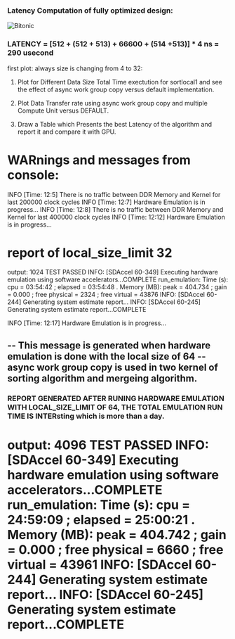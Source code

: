### Latency Computation of fully optimized design:

![Bitonic](https://github.com/mediroozmeh/Bitonic-Sorting/blob/master/Figures/latency.jpg)

### LATENCY = [512 + (512 + 513) + 66600 + (514 +513)] * 4 ns =  290 usecond


first plot: always size is changing from 4 to 32:

 1) Plot for Different Data Size Total Time exectution for sortlocal1 and see the effect of async work group copy versus default implementation.
 
 
 
 2) Plot Data Transfer rate using async work group copy and multiple Compute Unit versus DEFAULT.
 
 
 
 3) Draw a Table which Presents the best Latency of the algorithm and report it and compare it with GPU.
 
 
 
 
 # WARnings and messages from console:
 
 INFO [Time: 12:5] There is no traffic between DDR Memory and Kernel for last 200000 clock cycles
INFO [Time: 12:7] Hardware Emulation is in progress...
INFO [Time: 12:8] There is no traffic between DDR Memory and Kernel for last 400000 clock cycles
INFO [Time: 12:12] Hardware Emulation is in progress...

# report of local_size_limit 32
output: 1024
TEST PASSED 
INFO: [SDAccel 60-349] Executing hardware emulation using software accelerators...COMPLETE
run_emulation: Time (s): cpu = 03:54:42 ; elapsed = 03:54:48 . Memory (MB): peak = 404.734 ; gain = 0.000 ; free physical = 2324 ; free virtual = 43876
INFO: [SDAccel 60-244] Generating system estimate report...
INFO: [SDAccel 60-245] Generating system estimate report...COMPLETE

INFO [Time: 12:17] Hardware Emulation is in progress...

--  This message is generated when hardware emulation is done with the local size of 64
--  async work group copy is used in two kernel of sorting algorithm and mergeing algorithm.
--

### REPORT GENERATED AFTER RUNING HARDWARE EMULATION WITH LOCAL_SIZE_LIMIT OF 64, THE TOTAL EMULATION RUN TIME IS INTERsting which is more than a day.

 output: 4096
TEST PASSED 
INFO: [SDAccel 60-349] Executing hardware emulation using software accelerators...COMPLETE
run_emulation: Time (s): cpu = 24:59:09 ; elapsed = 25:00:21 . Memory (MB): peak = 404.742 ; gain = 0.000 ; free physical = 6660 ; free virtual = 43961
INFO: [SDAccel 60-244] Generating system estimate report...
INFO: [SDAccel 60-245] Generating system estimate report...COMPLETE
============================================
 
 
 
 




